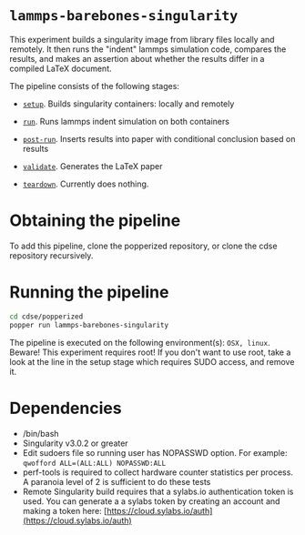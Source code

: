 # `lammps-barebones-singularity`


This experiment builds a singularity image from library files locally and remotely. It then runs the "indent" lammps simulation code, compares the results, and makes an assertion about whether the results differ in a compiled LaTeX document.

The pipeline consists of the following stages:

  * [`setup`](./setup.sh). Builds singularity containers: locally and remotely

  * [`run`](./run.sh). Runs lammps indent simulation on both containers

  * [`post-run`](./post-run.sh). Inserts results into paper with conditional conclusion based on results

  * [`validate`](./validate.sh). Generates the LaTeX paper

  * [`teardown`](./teardown.sh). Currently does nothing.

# Obtaining the pipeline

To add this pipeline, clone the popperized repository, or clone the cdse repository recursively.

# Running the pipeline

```bash
cd cdse/popperized
popper run lammps-barebones-singularity
```

The pipeline is executed on the following environment(s): `OSX, linux`. Beware! This experiment requires root! If you don't want to use root, take a look at the line in the setup stage which requires SUDO access, and remove it.


# Dependencies


  * /bin/bash
  * Singularity v3.0.2 or greater
  * Edit sudoers file so running user has NOPASSWD option. For example: ```qwofford	ALL=(ALL:ALL) NOPASSWD:ALL```
  * perf-tools is required to collect hardware counter statistics per process. A paranoia level of 2 is sufficient to do these tests
  * Remote Singularity build requires that a sylabs.io authentication token is used. You can generate a a sylabs token by creating an account and making a token here: [https://cloud.sylabs.io/auth](https://cloud.sylabs.io/auth)
